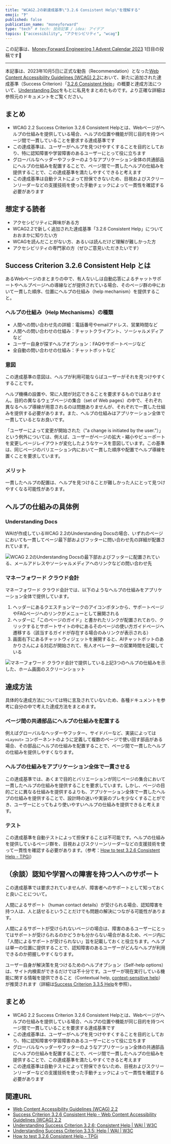 ```yaml
---
title: "WCAG2.2の新達成基準\"3.2.6 Consistent Help\"を理解する"
emoji: "❓"
published: false
publication_name: "moneyforward"
type: "tech" # tech: 技術記事 / idea: アイデア
topics: ["accessibility", "アクセシビリティ", "wcag"]
---
```


この記事は、[Money Forward Engineering 1 Advent Calendar 2023](https://adventar.org/calendars/9141) 1日目の投稿です🎄

---

本記事は、2023年10月5日に正式な勧告（Recommendation）となった[Web Content Accessibility Guidelines (WCAG) 2.2](https://www.w3.org/TR/WCAG22/)において、新たに追加された達成基準（Success Criterion）「[3.2.6 Consistent Help](https://www.w3.org/TR/WCAG22/#consistent-help)」の概要と達成方法について、[Understanding Doc](https://www.w3.org/WAI/WCAG22/Understanding/consistent-help.html)をもとに私見をまとめたものです。より正確な詳細は参照元のドキュメントをご覧ください。

## まとめ

- WCAG 2.2 Success Criterion 3.2.6 Consistent Helpとは、Webページがヘルプの仕組みを提供している場合、ヘルプの位置や機能が同じ目的を持つページ間で一貫していることを要求する達成基準です
- この達成基準は、ユーザーがヘルプを見つけやすくすることを目的としており、特に認知障害や学習障害のあるユーザーにとって役に立ちます
- グローバルなヘッダーやフッターのようなアプリケーション全体の共通部品にヘルプの仕組みを配置することで、ページ間で一貫したヘルプの仕組みを提供することで、この達成基準を満たしやすくできると考えます
- この達成基準は自動テストによって担保できないため、目視およびスクリーンリーダーなどの支援技術を使った手動チェックによって一貫性を確認する必要があります

## 想定する読者

- アクセシビリティに興味がある方
- WCAG2.2で新しく追加された達成基準「3.2.6 Consistent Help」についておおまかに知りたい方
- WCAGを読んだことがない方、あるいは読んだけど理解が難しかった方
- アクセシビリティの専門家の方（ぜひご意見いただきたいです）

## Success Criterion 3.2.6 Consistent Help とは

あるWebページのまとまりの中で、有人ないしは自動応答によるチャットサポートやヘルプページへの導線などが提供されている場合、そのページ群の中において一貫した順序、位置にヘルプの仕組み（help mechanism）を提供すること。

### ヘルプの仕組み（Help Mechanisms）の種類

- 人間への問い合わせ先の詳細：電話番号やemailアドレス、営業時間など
- 人間への問い合わせの仕組み：チャットクライアント、ソーシャルメディアなど
- ユーザー自身が探すヘルプオプション：FAQやサポートページなど
- 全自動の問い合わせの仕組み：チャットボットなど

### 意図

この達成基準の意図は、ヘルプが利用可能ならばユーザーがそれを見つけやすくすることです。

ヘルプ機構の設置や、常に人間が対応できることを要求するものではありません。目的の異なるウェブページの集合（set of Web pages）の中で、それぞれ異なるヘルプ導線が用意されるのは問題ありませんが、それぞれで一貫した仕組みを提供する必要があります。また、ヘルプの仕組みはアプリケーション全体で一貫しているとなお良いです。

「ユーザーによって変更が開始された（"a change is initiated by the user."）」という例外については、例えば、ユーザーがページの拡大・縮小やビューポートを変更しページレイアウトが変化したようなケースを意図しています。この基準は、同じページのバリエーション内において一貫した順序や配置でヘルプ導線を置くことを要求しています。

### メリット

一貫したヘルプの配置は、ヘルプを見つけることが難しかった人にとって見つけやすくなる可能性があります。

## ヘルプの仕組みの具体例

### Understanding Docs

WAIが作成しているWCAG 2.2のUnderstanding Docsの場合、いずれのページにおいても一貫してページ最下部およびフッターに問い合わせ先の詳細が配置されています。

![WCAG 2.2のUnderstanding Docsの最下部およびフッターに配置されている、メールアドレスやソーシャルメディアへのリンクなどの問い合わせ先](https://storage.googleapis.com/zenn-user-upload/dbd53abccf47-20231124.png)

### マネーフォワード クラウド会計

マネーフォワード クラウド会計では、以下のようなヘルプの仕組みをアプリケーション全体で提供しています。

1. ヘッダーにあるクエスチョンマークのアイコンボタンから、サポートページやFAQページへのリンクがメニューとして展開される
2. ヘッダーに「このページのガイド」と書かれたリンクが配置されており、クリックするとサポートサイトの中にあるそのページの使い方ガイドページへ遷移する（該当するガイドが存在する場合のみリンクが表示される）
3. 画面右下にあるチャットウィジェットを展開すると、AIチャットボットのあかりさんによる対応が開始されて、有人オペレーターの営業時間を記載している

![マネーフォワード クラウド会計で提供している上記3つのヘルプの仕組みを示した、ホーム画面のスクリーンショット](https://storage.googleapis.com/zenn-user-upload/74acce940aa7-20231125.png)

## 達成方法

具体的な達成方法については特に言及されていないため、各種ドキュメントを参考に自分の中で考えた達成方法をまとめます。

### ページ間の共通部品にヘルプの仕組みを配置する

例えばグローバルなヘッダーやフッター、サイドバーなど、実装によっては `<Layout>` コンポーネントのように定義して複数のページで使い回す部品がある場合、その部品にヘルプの仕組みを配置することで、ページ間で一貫したヘルプの仕組みを提供しやすくなります。

### ヘルプの仕組みをアプリケーション全体で一貫させる

この達成基準では、あくまで目的とバリエーションが同じページの集合において一貫したヘルプの仕組みを提供することを要求しています。しかし、ページの目的ごとに異なる仕組みを提供するよりも、アプリケーション全体で一貫したヘルプの仕組みを提供することで、設計時の迷いや実装のブレを少なくすることができ、ユーザーにとってもより使いやすいヘルプの仕組みを提供できると考えます。

### テスト

この達成基準を自動テストによって担保することは不可能です。ヘルプの仕組みを提供しているページ群を、目視およびスクリーンリーダーなどの支援技術を使って一貫性を確認する必要があります。（参考：[How to test 3.2.6 Consistent Help - TPGi](https://www.tpgi.com/how-to-test-3-2-6-consistent-help/)）

## （余談）認知や学習への障害を持つ人へのサポート

この達成基準では要求されていませんが、障害者へのサポートとして知っておくと良いことについて。

人間によるサポート（human contact details）が受けられる場合、認知障害を持つ人は、人と話せるということだけでも問題の解決につながる可能性があります。

人間によるサポートが受けられないページの場合は、障害のあるユーザーにとってはサポートが受けられるのかどうかも分からない場合があるため、ページ内に「人間によるサポートが受けられない」旨を記載しておくと役立ちます。ヘルプは単一の位置に提供することで、認知障害のあるユーザーがどんなヘルプが利用できるのか把握しやすくなります。

ユーザー自身が解決策を見つけるためのヘルプオプション（Self-help options）は、サイト内検索ができるだけでは不十分です。ユーザーが現在実行している機能に関する情報を提供できること（Contextual help, [context-sensitive help](https://www.w3.org/WAI/WCAG22/Understanding/help#dfn-context-sensitive-help)）が推奨されます（詳細は[Success Criterion 3.3.5 Help](https://www.w3.org/WAI/WCAG22/Understanding/help)を参照）。

## まとめ

- WCAG 2.2 Success Criterion 3.2.6 Consistent Helpとは、Webページがヘルプの仕組みを提供している場合、ヘルプの位置や機能が同じ目的を持つページ間で一貫していることを要求する達成基準です
- この達成基準は、ユーザーがヘルプを見つけやすくすることを目的としており、特に認知障害や学習障害のあるユーザーにとって役に立ちます
- グローバルなヘッダーやフッターのようなアプリケーション全体の共通部品にヘルプの仕組みを配置することで、ページ間で一貫したヘルプの仕組みを提供することで、この達成基準を満たしやすくできると考えます
- この達成基準は自動テストによって担保できないため、目視およびスクリーンリーダーなどの支援技術を使った手動チェックによって一貫性を確認する必要があります

## 関連URL

- [Web Content Accessibility Guidelines (WCAG) 2.2](https://www.w3.org/TR/WCAG22/)
- [Success Criterion 3.2.6 Consistent Help - Web Content Accessibility Guidelines (WCAG) 2.2](https://www.w3.org/TR/WCAG22/#consistent-help)
- [Understanding Success Criterion 3.2.6: Consistent Help | WAI | W3C](https://www.w3.org/WAI/WCAG22/Understanding/consistent-help.html)
- [Understanding Success Criterion 3.3.5: Help | WAI | W3C](https://www.w3.org/WAI/WCAG22/Understanding/help)
- [How to test 3.2.6 Consistent Help - TPGi](https://www.tpgi.com/how-to-test-3-2-6-consistent-help/)
